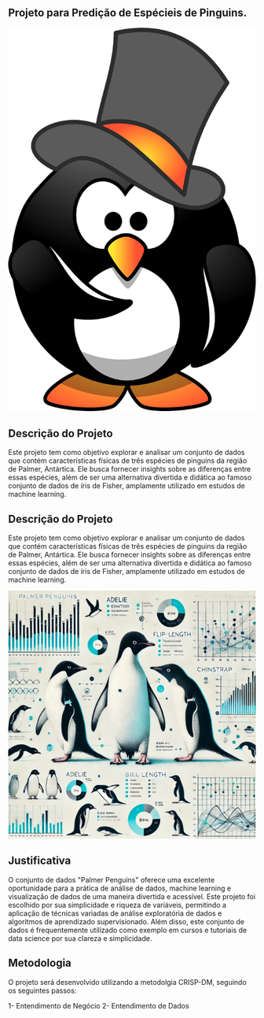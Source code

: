 
## Projeto para Predição de Espécieis de Pinguins.


![Pinguim](pinguim.png)


## Descrição do Projeto

Este projeto tem como objetivo explorar e analisar um conjunto de dados que contém características físicas de três espécies de pinguins da região de Palmer, Antártica. Ele busca fornecer insights sobre as diferenças entre essas espécies, além de ser uma alternativa divertida e didática ao famoso conjunto de dados de íris de Fisher, amplamente utilizado em estudos de machine learning.

## Descrição do Projeto

Este projeto tem como objetivo explorar e analisar um conjunto de dados que contém características físicas de três espécies de pinguins da região de Palmer, Antártica. Ele busca fornecer insights sobre as diferenças entre essas espécies, além de ser uma alternativa divertida e didática ao famoso conjunto de dados de íris de Fisher, amplamente utilizado em estudos de machine learning.


![Graphical Abstract](graphical.png)


## Justificativa

O conjunto de dados "Palmer Penguins" oferece uma excelente oportunidade para a prática de análise de dados, machine learning e visualização de dados de uma maneira divertida e acessível. Este projeto foi escolhido por sua simplicidade e riqueza de variáveis, permitindo a aplicação de técnicas variadas de análise exploratória de dados e algoritmos de aprendizado supervisionado. Além disso, este conjunto de dados é frequentemente utilizado como exemplo em cursos e tutoriais de data science por sua clareza e simplicidade.

## Metodologia

O projeto será desenvolvido utilizando a metodolgia CRISP-DM, seguindo os seguintes passos:

1- Entendimento de Negócio
2- Entendimento de Dados

